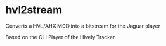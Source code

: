 # hvl2stream

Converts a HVL/AHX MOD into a bitstream for the Jaguar player

Based on the CLI Player of the Hively Tracker